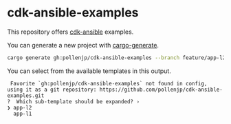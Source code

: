 # cdk-ansible-examples

This repository offers [cdk-ansible](https://github.com/pollenjp/cdk-ansible) examples.

You can generate a new project with [cargo-generate](https://github.com/cargo-generate/cargo-generate).

```sh
cargo generate gh:pollenjp/cdk-ansible-examples --branch feature/app-l2
```

You can select from the available templates in this output.

```plaintext
 Favorite `gh:pollenjp/cdk-ansible-examples` not found in config, using it as a git repository: https://github.com/pollenjp/cdk-ansible-examples.git
?  Which sub-template should be expanded? ›
❯ app-l2
  app-l1
```
